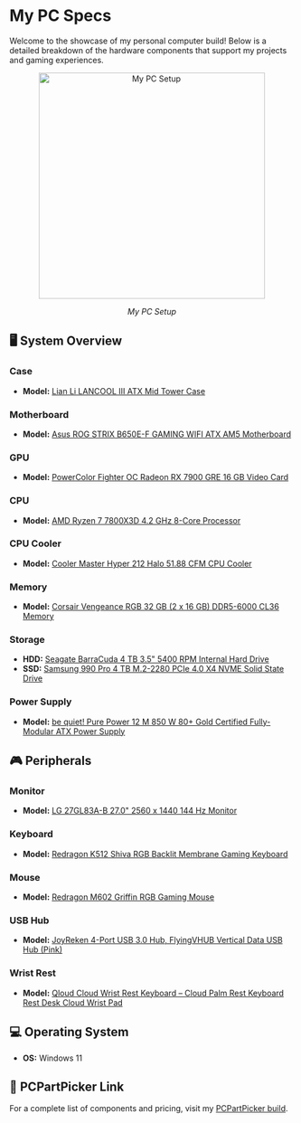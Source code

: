 # My PC Specs

Welcome to the showcase of my personal computer build! Below is a detailed breakdown of the hardware components that support my projects and gaming experiences.
<div align="center">
  <img src="https://drive.google.com/uc?export=view&id=1W1G_MV479CkCtAt1Yq6cyqeTvhPuHgoZ" alt="My PC Setup" width="400"/>
  <p><em>My PC Setup</em></p>
</div>


## 🖥️ **System Overview**

### **Case**  
- **Model:** [Lian Li LANCOOL III ATX Mid Tower Case](https://lian-li.com/product/lancool-iii/)

### **Motherboard**  
- **Model:** [Asus ROG STRIX B650E-F GAMING WIFI ATX AM5 Motherboard](https://rog.asus.com/us/motherboards/rog-strix/rog-strix-b650e-f-gaming-wifi-model/)

### **GPU**  
- **Model:** [PowerColor Fighter OC Radeon RX 7900 GRE 16 GB Video Card](https://www.powercolor.com/product?id=1702628840)
  
### **CPU**  
- **Model:** [AMD Ryzen 7 7800X3D 4.2 GHz 8-Core Processor](https://shop-us-en.amd.com/amd-ryzen-7-7800x3d-processor/)

### **CPU Cooler**  
- **Model:** [Cooler Master Hyper 212 Halo 51.88 CFM CPU Cooler](https://www.coolermaster.com/en-us/products/hyper-212-halo-black/)

### **Memory**  
- **Model:** [Corsair Vengeance RGB 32 GB (2 x 16 GB) DDR5-6000 CL36 Memory](https://www.corsair.com/us/en/p/memory/cmh32gx5m2d6000c36/vengeance-rgb-32gb-2x16gb-ddr5-dram-6000mhz-c36-memory-kit-black-cmh32gx5m2d6000c36)

### **Storage**  
- **HDD:** [Seagate BarraCuda 4 TB 3.5" 5400 RPM Internal Hard Drive](https://www.seagate.com/products/hard-drives/barracuda-hard-drive/)
- **SSD:** [Samsung 990 Pro 4 TB M.2-2280 PCIe 4.0 X4 NVME Solid State Drive](https://www.samsung.com/us/computing/memory-storage/solid-state-drives/990-pro-pcie-4-0-nvme-ssd-4tb-mz-v9p4t0b-am/)

### **Power Supply**  
- **Model:** [be quiet! Pure Power 12 M 850 W 80+ Gold Certified Fully-Modular ATX Power Supply](https://www.bequiet.com/en/powersupply/4162)

## 🎮 **Peripherals**

### **Monitor**  
- **Model:** [LG 27GL83A-B 27.0" 2560 x 1440 144 Hz Monitor](https://www.lg.com/us/monitors/lg-27gl83a-b-gaming-monitor)

### **Keyboard**  
- **Model:** [Redragon K512 Shiva RGB Backlit Membrane Gaming Keyboard](https://www.redragonzone.com/products/redragon-k512-shiva-white-rgb-backlit-membrane-gaming-keyboard-with-multimedia-keys)

### **Mouse**  
- **Model:** [Redragon M602 Griffin RGB Gaming Mouse](https://redragonusa.com/product/13/mice/M602W)

### **USB Hub**  
- **Model:** [JoyReken 4-Port USB 3.0 Hub, FlyingVHUB Vertical Data USB Hub (Pink)](https://www.amazon.com/JoyReken-FlyingVHUB-Vertical-Extended-Surface/dp/B0B58BJ4XG/ref=asc_df_B0B58BJ4XG/?tag=hyprod-20&linkCode=df0&hvadid=692875362841&hvpos=&hvnetw=g&hvrand=15221004092893759335&hvpone=&hvptwo=&hvqmt=&hvdev=c&hvdvcmdl=&hvlocint=&hvlocphy=9007730&hvtargid=pla-2281435178298&psc=1&mcid=b1b997c9a0b7343095fec56a28c82139&hvocijid=15221004092893759335-B0B58BJ4XG-&hvexpln=73&gad_source=1)

### **Wrist Rest**  
- **Model:** [Qloud Cloud Wrist Rest Keyboard – Cloud Palm Rest Keyboard Rest Desk Cloud Wrist Pad](https://www.amazon.com/Qloud-Cloud-Wrist-Rest-Keyboard/dp/B0C4GT64G6)

## 💻 **Operating System**

- **OS:** Windows 11

## 🔗 **PCPartPicker Link**

For a complete list of components and pricing, visit my [PCPartPicker build](https://pcpartpicker.com/user/Fleurscent/saved/2dHtWZ).
